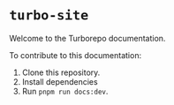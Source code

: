 # `turbo-site`

Welcome to the Turborepo documentation.

To contribute to this documentation:

1. Clone this repository.
2. Install dependencies
3. Run `pnpm run docs:dev`.
